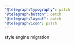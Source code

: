 ```yaml
---
"@telegraph/typography": patch
"@telegraph/button": patch
"@telegraph/layout": patch
"@telegraph/icon": patch
---
```


style engine migration

